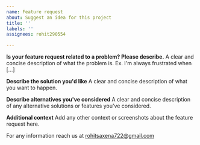 ```yaml
---
name: Feature request
about: Suggest an idea for this project
title: ''
labels: ''
assignees: rohit290554

---
```


**Is your feature request related to a problem? Please describe.**
A clear and concise description of what the problem is. Ex. I'm always frustrated when [...]

**Describe the solution you'd like**
A clear and concise description of what you want to happen.

**Describe alternatives you've considered**
A clear and concise description of any alternative solutions or features you've considered.

**Additional context**
Add any other context or screenshots about the feature request here.

For any information reach us at rohitsaxena722@gmail.com
